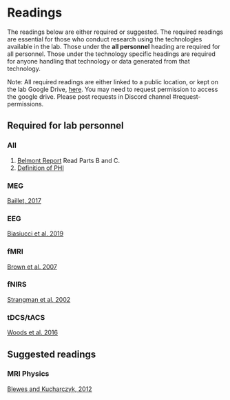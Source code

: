 # Readings

The readings below are either required or suggested. The required readings are essential for those who conduct research using the technologies available in the lab. Those under the **all personnel** heading are required for all personnel. Those under the technology specific headings are required for anyone handling that technology or data generated from that technology.

Note: All required readings are either linked to a public location, or kept on the lab Google Drive, [here](https://drive.google.com/drive/folders/1gyxbN8syBasl_9W7_eA7hoW1ipj5Jbqu?usp=sharing). You may need to request permission to access the google drive. Please post requests in Discord channel #request-permissions.

## Required for lab personnel

### All
1. [Belmont Report](https://www.hhs.gov/ohrp/regulations-and-policy/belmont-report/read-the-belmont-report/index.html#xbasic) Read Parts B and C.
2. [Definition of PHI](https://cphs.berkeley.edu/hipaa/hipaa18.html)

### MEG
[Baillet, 2017](https://doi.org/10.1038/nn.4504)

### EEG
[Biasiucci et al. 2019](https://doi.org/10.1016/j.cub.2018.11.052)

### fMRI
[Brown et al. 2007](https://doi.org/10.1007/s11065-007-9028-8)

### fNIRS
[Strangman et al. 2002](https://doi.org/10.1016/S0006-3223(02)01550-0)

### tDCS/tACS
[Woods et al. 2016](https://doi.org/10.1016/j.clinph.2015.11.012)

## Suggested readings

### MRI Physics
[Blewes and Kucharczyk, 2012](https://doi.org/10.1002/jmri.23642)